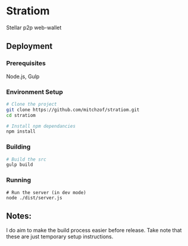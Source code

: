 # Stratiom
Stellar p2p web-wallet

## Deployment

### Prerequisites
Node.js, Gulp

### Environment Setup
```sh
# Clone the project
git clone https://github.com/mitchzof/stratiom.git
cd stratiom

# Install npm dependancies
npm install
```

### Building

```sh
# Build the src
gulp build
```

### Running

```
# Run the server (in dev mode)
node ./dist/server.js
```

## Notes:
I do aim to make the build process easier before release.  Take note that these are just temporary setup instructions.

